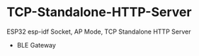 # TCP-Standalone-HTTP-Server
ESP32 esp-idf Socket, AP Mode, TCP Standalone HTTP Server 

- BLE Gateway

